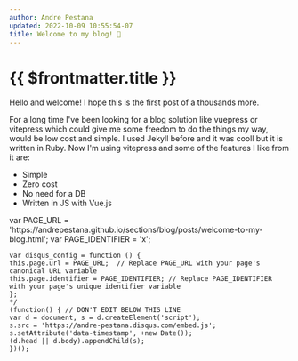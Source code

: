 ```yaml
---
author: Andre Pestana
updated: 2022-10-09 10:55:54-07
title: Welcome to my blog! 🎉
---
```


# {{ $frontmatter.title }}

Hello and welcome! I hope this is the first post of a thousands more.

For a long time I've been looking for a blog solution like vuepress or vitepress which could give me some freedom to do the things
my way, would be low cost and simple. I used Jekyll before and it was cooll but it is written in Ruby. Now I'm using vitepress and some of the features I like from it are:

<!-- more -->

- Simple
- Zero cost
- No need for a DB
- Written in JS with Vue.js

<div id="disqus_thread"></div>

<component :is="'script'">
    var PAGE_URL = 'https://andrepestana.github.io/sections/blog/posts/welcome-to-my-blog.html';
    var PAGE_IDENTIFIER = 'x';
    
    var disqus_config = function () {
    this.page.url = PAGE_URL;  // Replace PAGE_URL with your page's canonical URL variable
    this.page.identifier = PAGE_IDENTIFIER; // Replace PAGE_IDENTIFIER with your page's unique identifier variable
    };
    */
    (function() { // DON'T EDIT BELOW THIS LINE
    var d = document, s = d.createElement('script');
    s.src = 'https://andre-pestana.disqus.com/embed.js';
    s.setAttribute('data-timestamp', +new Date());
    (d.head || d.body).appendChild(s);
    })();
</component>
